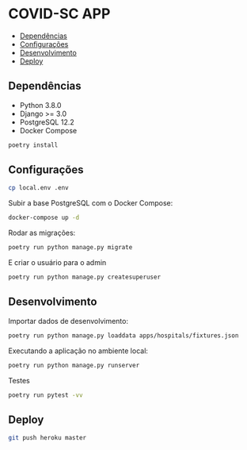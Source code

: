# COVID-SC APP

- [Dependências](#dependências)
- [Configurações](#configurações)
- [Desenvolvimento](#desenvolvimento)
- [Deploy](#deploy)

## Dependências

- Python 3.8.0
- Django >= 3.0
- PostgreSQL 12.2
- Docker Compose

```sh
poetry install
```

## Configurações

```sh
cp local.env .env
```

Subir a base PostgreSQL com o Docker Compose:

```sh
docker-compose up -d
```

Rodar as migrações:

```sh
poetry run python manage.py migrate
```

E criar o usuário para o admin

```sh
poetry run python manage.py createsuperuser
```

## Desenvolvimento

Importar dados de desenvolvimento:

```sh
poetry run python manage.py loaddata apps/hospitals/fixtures.json
```

Executando a aplicação no ambiente local:

```sh
poetry run python manage.py runserver
```

Testes

```sh
poetry run pytest -vv
```

## Deploy

```sh
git push heroku master
```
